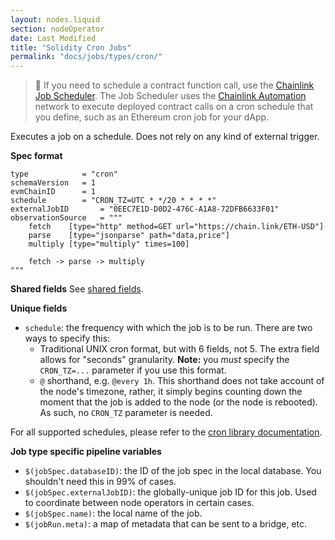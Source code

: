 ```yaml
---
layout: nodes.liquid
section: nodeOperator
date: Last Modified
title: "Solidity Cron Jobs"
permalink: "docs/jobs/types/cron/"
---
```


> 📘 If you need to schedule a contract function call, use the [Chainlink Job Scheduler](https://automation.chain.link/new-time-based). The Job Scheduler uses the [Chainlink Automation](/docs/chainlink-keepers/introduction) network to execute deployed contract calls on a cron schedule that you define, such as an Ethereum cron job for your dApp.

Executes a job on a schedule. Does not rely on any kind of external trigger.

**Spec format**

```jpv2
type            = "cron"
schemaVersion   = 1
evmChainID      = 1
schedule        = "CRON_TZ=UTC * */20 * * * *"
externalJobID       = "0EEC7E1D-D0D2-476C-A1A8-72DFB6633F01"
observationSource   = """
    fetch    [type="http" method=GET url="https://chain.link/ETH-USD"]
    parse    [type="jsonparse" path="data,price"]
    multiply [type="multiply" times=100]

    fetch -> parse -> multiply
"""
```

**Shared fields**
See [shared fields](/docs/jobs/#shared-fields).

**Unique fields**

- `schedule`: the frequency with which the job is to be run. There are two ways to specify this:
    - Traditional UNIX cron format, but with 6 fields, not 5. The extra field allows for "seconds" granularity. **Note:** you _must_ specify the `CRON_TZ=...` parameter if you use this format.
    - `@` shorthand, e.g. `@every 1h`. This shorthand does not take account of the node's timezone, rather, it simply begins counting down the moment that the job is added to the node (or the node is rebooted). As such, no `CRON_TZ` parameter is needed.

For all supported schedules, please refer to the [cron library documentation](https://pkg.go.dev/github.com/robfig/cron?utm_source=godoc).

**Job type specific pipeline variables**

- `$(jobSpec.databaseID)`: the ID of the job spec in the local database. You shouldn't need this in 99% of cases.
- `$(jobSpec.externalJobID)`: the globally-unique job ID for this job. Used to coordinate between node operators in certain cases.
- `$(jobSpec.name)`: the local name of the job.
- `$(jobRun.meta)`: a map of metadata that can be sent to a bridge, etc.
